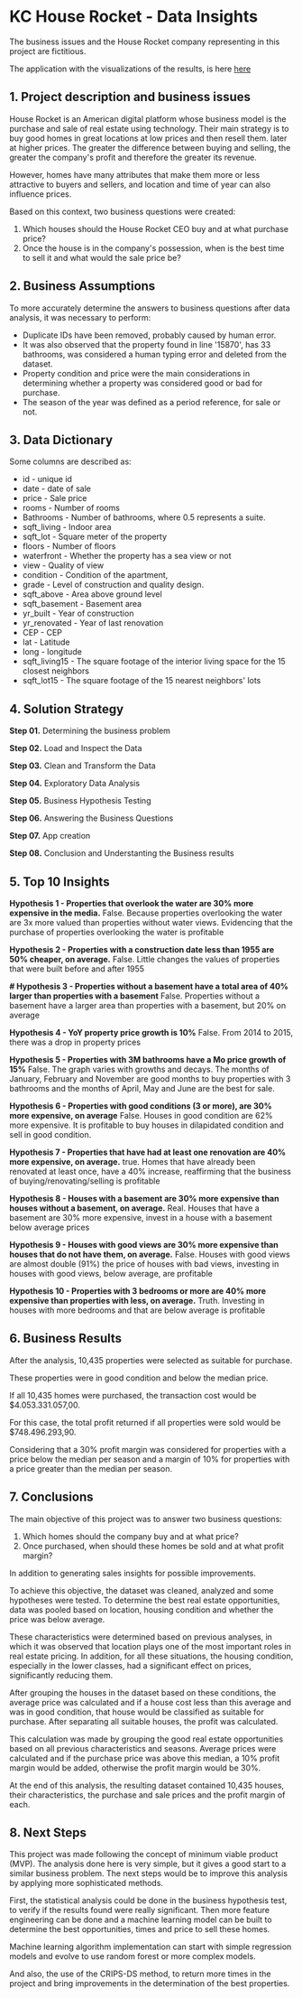 # KC House Rocket - Data Insights
<p align="center">

The business issues and the House Rocket company representing in this project are fictitious.

The application with the visualizations of the results, is here [here](https://analytics-house-rocket-dino.herokuapp.com/)


## 1. **Project description and business issues**

House Rocket is an American digital platform whose business model is the purchase and sale of real estate using technology. Their main strategy is to buy good homes in great locations at low prices and then resell them.
later at higher prices. The greater the difference between buying and selling, the greater the company's profit and therefore the greater its revenue.

However, homes have many attributes that make them more or less attractive to buyers and sellers, and location and time of year can also influence prices.

Based on this context, two business questions were created:

1. Which houses should the House Rocket CEO buy and at what purchase price?
2. Once the house is in the company's possession, when is the best time to sell it and what would the sale price be?
    

## 2. **Business Assumptions**
    
To more accurately determine the answers to business questions after data analysis, it was necessary to perform:
    
- Duplicate IDs have been removed, probably caused by human error.
- It was also observed that the property found in line '15870', has 33 bathrooms, was considered a human typing error and deleted from the dataset.
- Property condition and price were the main considerations in determining whether a property was considered good or bad for purchase.
- The season of the year was defined as a period reference, for sale or not. 


## 3. **Data Dictionary**

Some columns are described as:

- id - unique id
- date - date of sale
- price - Sale price
- rooms - Number of rooms
- Bathrooms - Number of bathrooms, where 0.5 represents a suite.
- sqft_living - Indoor area
- sqft_lot - Square meter of the property
- floors - Number of floors
- waterfront - Whether the property has a sea view or not
- view - Quality of view
- condition - Condition of the apartment,
- grade - Level of construction and quality design.
- sqft_above - Area above ground level
- sqft_basement - Basement area
- yr_built - Year of construction
- yr_renovated - Year of last renovation
- CEP - CEP
- lat - Latitude
- long - longitude
- sqft_living15 - The square footage of the interior living space for the 15 closest neighbors
- sqft_lot15 - The square footage of the 15 nearest neighbors' lots


## 4. **Solution Strategy**

**Step 01.** Determining the business problem

**Step 02.** Load and Inspect the Data

**Step 03.** Clean and Transform the Data 

**Step 04.** Exploratory Data Analysis

**Step 05.** Business Hypothesis Testing 

**Step 06.** Answering the Business Questions 

**Step 07.** App creation 

**Step 08.**  Conclusion and Understanting the Business results

## 5. **Top  10 Insights**

**Hypothesis 1 - Properties that overlook the water are 30% more expensive in the media.**
False. Because properties overlooking the water are 3x more valued than properties without water views. Evidencing that the purchase of properties overlooking the water is profitable

**Hypothesis 2 - Properties with a construction date less than 1955 are 50% cheaper, on average.**
False. Little changes the values ​​of properties that were built before and after 1955

**# Hypothesis 3 - Properties without a basement have a total area of ​​40% larger than properties with a basement**
False. Properties without a basement have a larger area than properties with a basement, but 20% on average

**Hypothesis 4 - YoY property price growth is 10%**
False. From 2014 to 2015, there was a drop in property prices

**Hypothesis 5 - Properties with 3M bathrooms have a Mo price growth of 15%**
False. The graph varies with growths and decays. The months of January, February and November are good months to buy properties with 3 bathrooms and the months of April, May and June are the best for sale.

**Hypothesis 6 - Properties with good conditions (3 or more), are 30% more expensive, on average**
False. Houses in good condition are 62% more expensive. It is profitable to buy houses in dilapidated condition and sell in good condition.

**Hypothesis 7 - Properties that have had at least one renovation are 40% more expensive, on average.**
true. Homes that have already been renovated at least once, have a 40% increase, reaffirming that the business of buying/renovating/selling is profitable

**Hypothesis 8 - Houses with a basement are 30% more expensive than houses without a basement, on average.**
Real. Houses that have a basement are 30% more expensive, invest in a house with a basement below average prices
 
**Hypothesis 9 - Houses with good views are 30% more expensive than houses that do not have them, on average.**
False. Houses with good views are almost double (91%) the price of houses with bad views, investing in houses with good views, below average, are profitable

**Hypothesis 10 - Properties with 3 bedrooms or more are 40% more expensive than properties with less, on average.**
Truth. Investing in houses with more bedrooms and that are below average is profitable


## 6. **Business Results**

After the analysis, 10,435 properties were selected as suitable for purchase.

These properties were in good condition and below the median price.

If all 10,435 homes were purchased, the transaction cost would be $4.053.331.057,00.

For this case, the total profit returned if all properties were sold would be $748.496.293,90.

Considering that a 30% profit margin was considered for properties with a price below the median per season and a margin of 10% for properties with a price greater than the median per season. 

## 7. **Conclusions**
The main objective of this project was to answer two business questions:
1. Which homes should the company buy and at what price?
2. Once purchased, when should these homes be sold and at what profit margin?

In addition to generating sales insights for possible improvements.

To achieve this objective, the dataset was cleaned, analyzed and some hypotheses were tested. To determine the best real estate opportunities, data was pooled based on location, housing condition and whether the price was below average.

These characteristics were determined based on previous analyses, in which it was observed that location plays one of the most important roles in real estate pricing. In addition, for all these situations, the housing condition, especially in the lower classes, had a significant effect on prices, significantly reducing them.

After grouping the houses in the dataset based on these conditions, the average price was calculated and if a house cost less than this average and was in good condition, that house would be classified as suitable for purchase. After separating all suitable houses, the profit was calculated.

This calculation was made by grouping the good real estate opportunities based on all previous characteristics and seasons. Average prices were calculated and if the purchase price was above this median, a 10% profit margin would be added, otherwise the profit margin would be 30%.

At the end of this analysis, the resulting dataset contained 10,435 houses, their characteristics, the purchase and sale prices and the profit margin of each. 

## 8. **Next Steps**

This project was made following the concept of minimum viable product (MVP). The analysis done here is very simple, but it gives a good start to a similar business problem. The next steps would be to improve this analysis by applying more sophisticated methods.

First, the statistical analysis could be done in the business hypothesis test, to verify if the results found were really significant. Then more feature engineering can be done and a machine learning model can be built to determine the best opportunities, times and price to sell these homes.

Machine learning algorithm implementation can start with simple regression models and evolve to use random forest or more complex models.

And also, the use of the CRIPS-DS method, to return more times in the project and bring improvements in the determination of the best properties.
